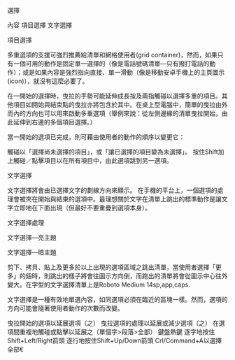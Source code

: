 選擇


內容
項目選擇
文字選擇



項目選擇

多重選項的支援可強烈推薦給清單和網格使用者(grid container)，然而，如果只有一個可用的動作是固定單一選擇的（像是電話號碼清單—只有撥打電話的動作）；或是如果內容是強烈指向直接、單一滑動（像是移動安卓手機上的主頁圖示(icon)），就沒有這麼必要了。



在一開始的選擇時，曳拉的手勢可能延伸成長按及兩指觸碰以選擇多重的項目。其他項目如開始與結束點的曳拉亦將包含於其中。在桌上型電腦中，簡單的曳拉由外而內的方向也可以用來啟動多重選項（舉例來說：從左側邊緣的清單曳拉開始，由此延伸到右邊的多個項目選擇。）



當一開始的選項已完成，則可藉由使用者的動作的順序以變更它：

觸碰以「選擇尚未選擇的項目」，或「讓已選擇的項目變為未選擇」。
按住Shift加上觸碰／點擊項目以在所有項目中，由此選項跳到另一選項。






文字選擇

文字選擇將會由已選擇文字的劃線方向來顯示。
在手機的平台上，一個選項的處理會被夾在開始與結束的選項中。最理想關於文字在清單上跳出的標準動作是讓文字立即地在下面出現（但最好不要重疊到選項本身）。

文字選擇處理



文字選擇—亮主題


文字選擇—暗主題

剪下、拷貝、貼上及更多於以上出現的選項區域之跳出清單，當使用者選擇「更多」的鈕時，則跳出的樣子將會往圖示方向倒，而跑出的清單將會從圖示中心往外變大。在字型的文字選擇清單上是Roboto Medium 14sp,app,caps.

文字選擇是一種有效地單選內容，如同選項必須在臨近的區塊一樣。然而，選項的方向可能會隨著使用者動作的次數而改變。



曳拉開始的選項以延展選項（之）
曳拉選項的處理以延展或減少選項（之）
在選項間重複地觸碰或點擊以延展之（單個字>段落>全部）
鍵盤熱鍵
	逐字地按住Shift+Left/Right箭頭
	逐行地按住Shift+Up/Down箭頭
	Crl/Command+A以選擇全部€
